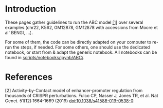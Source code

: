 # Introduction

These pages gather guidelines to run the ABC model [[1]](#1) over several examples (chr22, K562, GM12878, GM12878 with accessions from Moore et al' BENGI, ...). 

For some of them, the code can be directly adapted on your computer to re-run the steps, if needed. For some others, one should use the dedicated notebook, or start from & adapt the generic notebook. All notebooks can be found in [scripts/notebooks/ipynb/ABC/](/scripts/notebooks/ipynb/).

# References

<a id="2">[2]</a>
Activity-by-Contact model of enhancer-promoter regulation from thousands of CRISPR perturbations.
Fulco CP, Nasser J, Jones TR, et al.
Nat Genet. 51(12):1664-1669 (2019)
[doi:10.1038/s41588-019-0538-0](https://doi.org/10.1038/s41588-019-0538-0)
